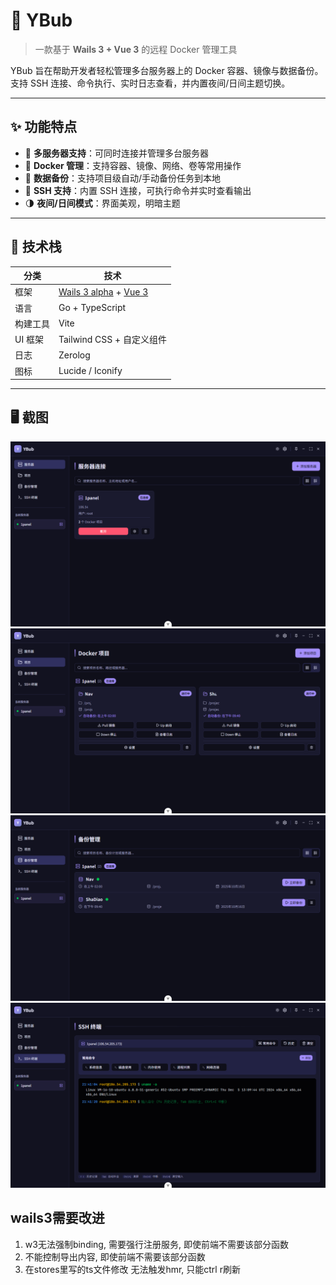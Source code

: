# 🐳 YBub

> 一款基于 **Wails 3 + Vue 3** 的远程 Docker 管理工具

YBub 旨在帮助开发者轻松管理多台服务器上的 Docker 容器、镜像与数据备份。
支持 SSH 连接、命令执行、实时日志查看，并内置夜间/日间主题切换。

---

## ✨ 功能特点

- 🧩 **多服务器支持**：可同时连接并管理多台服务器
- 🐋 **Docker 管理**：支持容器、镜像、网络、卷等常用操作
- 💾 **数据备份**：支持项目级自动/手动备份任务到本地
- 🔐 **SSH 支持**：内置 SSH 连接，可执行命令并实时查看输出
- 🌗 **夜间/日间模式**：界面美观，明暗主题

---

## 🧰 技术栈

| 分类     | 技术                                                               |
| -------- | ------------------------------------------------------------------ |
| 框架     | [Wails 3 alpha](https://v3alpha.wails.io/) + [Vue 3](https://vuejs.org/) |
| 语言     | Go + TypeScript                                                    |
| 构建工具 | Vite                                                               |
| UI 框架  | Tailwind CSS + 自定义组件                                          |
| 日志     | Zerolog                                                            |
| 图标     | Lucide / Iconify                                                   |

---

## 🖥️ 截图

![img](./preview/1.png)
![img](./preview/2.png)
![img](./preview/3.png)
![img](./preview/4.png)

## wails3需要改进

1. w3无法强制binding, 需要强行注册服务, 即使前端不需要该部分函数
2. 不能控制导出内容, 即使前端不需要该部分函数
3. 在stores里写的ts文件修改 无法触发hmr, 只能ctrl r刷新
